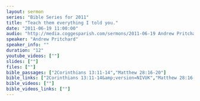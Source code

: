 ```yaml
---
layout: sermon
series: "Bible Series for 2011"
title: "Teach them everything I told you."
date: "2011-06-19 11:00:00"
audio: "http://media.coggesparish.com/sermons/2011-06-19 Andrew Pritchard.mp3"
speaker: "Andrew Pritchard"
speaker_info: ""
duration: "12"
youtube_videos: [""]
slides: [""]
files: [""]
bible_passages: ["2Corinthians 13:11-14","Matthew 28:16-20"]
bible_links: ["2Corinthians 13:11-14&amp;version=NIVUK","Matthew 28:16-20&amp;version=NIVUK"]
bible_videos: [""]
bible_videos_links: [""]
---
```

